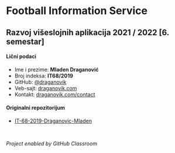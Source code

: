 # Football Information Service

## Razvoj višeslojnih aplikacija 2021 / 2022 [6. semestar]

#### Lični podaci
- Ime i prezime: **Mladen Draganović**
- Broj indeksa: **IT68/2019**
- GitHub: [@draganovik](https://github.com/draganovik)
- Veb-sajt: [draganovik.com](https://draganovik.com)
- Kontakt: [draganovik.com/contact](https://draganovik.com/contact)

#### Originalni repozitorijum
- [IT-68-2019-Draganovic-Mladen](https://github.com/Razvoj-viseslojnih-aplikacija-2021-2022/IT68-2019-Draganovic-Mladen)

<br/>

_Project enabled by GitHub Classroom_
